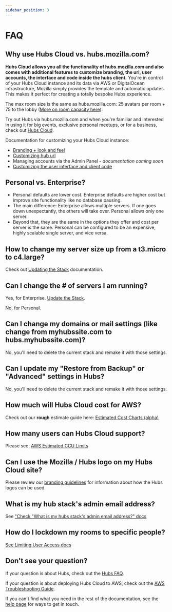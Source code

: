 ```yaml
---
sidebar_position: 3
---
```


# FAQ

## Why use Hubs Cloud vs. hubs.mozilla.com?

**Hubs Cloud allows you all the functionality of hubs.mozilla.com and also comes with additional features to customize branding, the url, user accounts, the interface and code inside the hubs client.** You're in control of your Hubs Cloud instance and its data via AWS or DigitalOcean infrastructure, Mozilla simply provides the template and automatic updates. This makes it perfect for creating a totally bespoke Hubs experience.

The max room size is the same as hubs.mozilla.com: 25 avatars per room + 75 to the lobby ([More on room capacity here](/fundamentals/fundamental-faqs.md#what-is-the-capacity-of-a-hubs-room)).

Try out Hubs via hubs.mozilla.com and when you're familiar and interested in using it for big events, exclusive personal meetups, or for a business, check out [Hubs Cloud](./introduction.md).

Documentation for customizing your Hubs Cloud instance:

- [Branding + look and feel](./customizing-look.md)
- [Customizing hub url](./hubs-cloud-aws/domain-recipes.md)
- Managing accounts via the Admin Panel - _documentation coming soon_
- [Customizing the user interface and client code](/developers/development-basics/extending-client.md)

## Personal vs. Enterprise?

- Personal defaults are lower cost. Enterprise defaults are higher cost but improve site functionality like no database pausing.
- The main difference: Enterprise allows multiple servers. If one goes down unexpectantly, the others will take over. Personal allows only one server.
- Beyond that, they are the same in the options they offer and cost per server is the same. Personal can be configured to be an expensive, highly scalable single server, and vice versa.

## How to change my server size up from a t3.micro to c4.large?

Check out [Updating the Stack](./hubs-cloud-aws/updating-the-stack.md) documentation.

## Can I change the # of servers I am running?

Yes, for Enterprise. [Update the Stack](./hubs-cloud-aws/updating-the-stack.md).

No, for Personal.

## Can I change my domains or mail settings (like change from myhubssite.com to hubs.myhubssite.com)?

No, you'll need to delete the current stack and remake it with those settings.

## Can I update my "Restore from Backup" or "Advanced" settings in Hubs?

No, you'll need to delete the current stack and remake it with those settings.

## How much will Hubs Cloud cost for AWS?

Check out our **rough** estimate guide here: [Estimated Cost Charts (alpha)](./hubs-cloud-aws/estimating-cost.md)

## How many users can Hubs Cloud support?

Please see: [AWS Estimated CCU Limits](./hubs-cloud-aws/estimating-ccu.md)

## Can I use the Mozilla / Hubs logo on my Hubs Cloud site?

Please review our [branding guidelines](./brand-guidelines.md) for information about how the Hubs logos can be used.

## What is my hub stack's admin email address?

See ["Check "What is my hubs stack's admin email address?" docs](./hubs-cloud-aws/aws-troubleshooting.md#then-what-is-my-hub-stacks-admin-email-address)

## How do I lockdown my rooms to specific people?

[See Limiting User Access docs](./limiting-access.md)

## Don't see your question?

If your question is about Hubs, check out the [Hubs FAQ](/fundamentals/fundamental-faqs.md).

If your question is about deploying Hubs Cloud to AWS, check out the [AWS Troubleshooting Guide](./hubs-cloud-aws/aws-troubleshooting.md).

If you can't find what you need in the rest of the documentation, see the [help page](/introduction/getting-help.md) for ways to get in touch.

